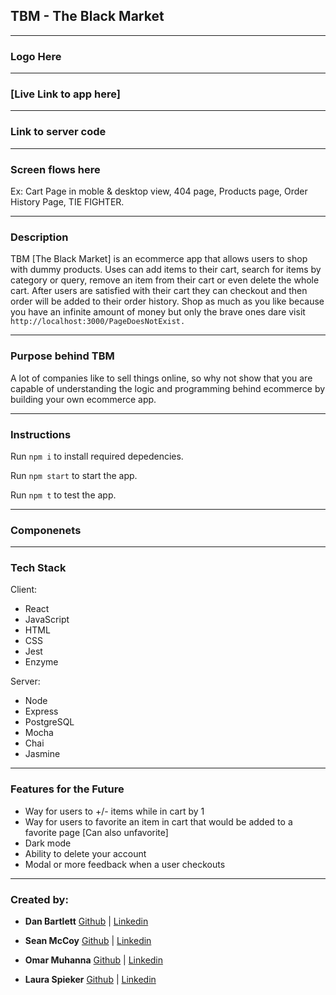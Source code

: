 

## TBM - The Black Market

-------------------------------------------------------------------------------------------------------------------

### Logo Here

-------------------------------------------------------------------------------------------------------------------

### [Live Link to app here]

-------------------------------------------------------------------------------------------------------------------

### Link to server code

-------------------------------------------------------------------------------------------------------------------



### Screen flows here

Ex: Cart Page in moble & desktop view, 404 page, Products page, Order History Page, TIE FIGHTER.

-------------------------------------------------------------------------------------------------------------------


### Description

TBM [The Black Market] is an ecommerce app that allows users to shop with dummy products. Uses can add items to their cart, search for items by category or query, remove an item from their cart or even delete the whole cart. After users are satisfied with their cart they can checkout and then order will be added to their order history. Shop as much as you like because you have an infinite amount of money but only the brave ones dare visit `http://localhost:3000/PageDoesNotExist.`

-------------------------------------------------------------------------------------------------------------------

### Purpose behind TBM

A lot of companies like to sell things online, so why not show that you are capable of understanding the logic and programming behind ecommerce by building your own ecommerce app.

-------------------------------------------------------------------------------------------------------------------


### Instructions

Run `npm i` to install required depedencies.

Run `npm start` to start the app.

Run `npm t` to test the app.

-------------------------------------------------------------------------------------------------------------------


### Componenets

-------------------------------------------------------------------------------------------------------------------


### Tech Stack

Client:

* React
* JavaScript
* HTML
* CSS
* Jest
* Enzyme

Server:

* Node
* Express
* PostgreSQL
* Mocha
* Chai
* Jasmine

-------------------------------------------------------------------------------------------------------------------


### Features for the Future
 * Way for users to +/- items while in cart by 1
 * Way for users to favorite an item in cart that would be added to a favorite page [Can also unfavorite]
 * Dark mode
 * Ability to delete your account
 * Modal or more feedback when a user checkouts

 ------------------------------------------------------------------------------------------------------------------

### Created by:

* **Dan Bartlett** [Github](https://github.com/danbart909 "Github title") |  [Linkedin](https://www.linkedin.com/in/dan-bartlett-1b1a191a4/ "Linkedin title")

* **Sean McCoy** [Github](https://github.com/shmccoy "Github title") | [Linkedin](https://www.linkedin.com/in/seanhmccoy/ "Linkedin title")

* **Omar Muhanna** [Github](https://github.com/OmarMutd "Github title") | [Linkedin](https://www.linkedin.com/in/omar-muhanna-profile/ "Linkedin title")

* **Laura Spieker** [Github](https://github.com/ljspiek "Github title") | [Linkedin](https://www.linkedin.com/in/laura-spieker-minneapolis/ "Linkedin title")
